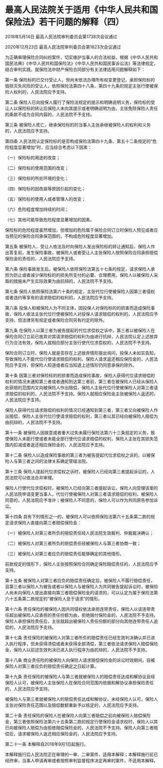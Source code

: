 # 最高人民法院关于适用《中华人民共和国保险法》若干问题的解释（四）

2018年5月14日 最高人民法院审判委员会第1738次会议通过

2020年12月23日 最高人民法院审判委员会第1823次会议通过



为正确审理保险合同纠纷案件，切实维护当事人的合法权益，根据《中华人民共和国民法典》《中华人民共和国保险法》《中华人民共和国民事诉讼法》等法律规定，结合审判实践，就保险法中财产保险合同部分有关法律适用问题解释如下：

第一条 保险标的已交付受让人，但尚未依法办理所有权变更登记，承担保险标的毁损灭失风险的受让人，依照保险法第四十八条、第四十九条的规定主张行使被保险人权利的，人民法院应予支持。

第二条 保险人已向投保人履行了保险法规定的提示和明确说明义务，保险标的受让人以保险标的转让后保险人未向其提示或者明确说明为由，主张免除保险人责任的条款不成为合同内容的，人民法院不予支持。

第三条 被保险人死亡，继承保险标的的当事人主张承继被保险人的权利和义务的，人民法院应予支持。

第四条 人民法院认定保险标的是否构成保险法第四十九条、第五十二条规定的“危险程度显著增加”时，应当综合考虑以下因素：

（一）保险标的用途的改变；

（二）保险标的使用范围的改变；

（三）保险标的所处环境的变化；

（四）保险标的因改装等原因引起的变化；

（五）保险标的使用人或者管理人的改变；

（六）危险程度增加持续的时间；

（七）其他可能导致危险程度显著增加的因素。

保险标的危险程度虽然增加，但增加的危险属于保险合同订立时保险人预见或者应当预见的保险合同承保范围的，不构成危险程度显著增加。

第五条 被保险人、受让人依法及时向保险人发出保险标的转让通知后，保险人作出答复前，发生保险事故，被保险人或者受让人主张保险人按照保险合同承担赔偿保险金的责任的，人民法院应予支持。

第六条 保险事故发生后，被保险人依照保险法第五十七条的规定，请求保险人承担为防止或者减少保险标的的损失所支付的必要、合理费用，保险人以被保险人采取的措施未产生实际效果为由抗辩的，人民法院不予支持。

第七条 保险人依照保险法第六十条的规定，主张代位行使被保险人因第三者侵权或者违约等享有的请求赔偿的权利的，人民法院应予支持。

第八条 投保人和被保险人为不同主体，因投保人对保险标的的损害而造成保险事故，保险人依法主张代位行使被保险人对投保人请求赔偿的权利的，人民法院应予支持，但法律另有规定或者保险合同另有约定的除外。

第九条 在保险人以第三者为被告提起的代位求偿权之诉中，第三者以被保险人在保险合同订立前已放弃对其请求赔偿的权利为由进行抗辩，人民法院认定上述放弃行为合法有效，保险人就相应部分主张行使代位求偿权的，人民法院不予支持。

保险合同订立时，保险人就是否存在上述放弃情形提出询问，投保人未如实告知，导致保险人不能代位行使请求赔偿的权利，保险人请求返还相应保险金的，人民法院应予支持，但保险人知道或者应当知道上述情形仍同意承保的除外。

第十条 因第三者对保险标的的损害而造成保险事故，保险人获得代位请求赔偿的权利的情况未通知第三者或者通知到达第三者前，第三者在被保险人已经从保险人处获赔的范围内又向被保险人作出赔偿，保险人主张代位行使被保险人对第三者请求赔偿的权利的，人民法院不予支持。保险人就相应保险金主张被保险人返还的，人民法院应予支持。

保险人获得代位请求赔偿的权利的情况已经通知到第三者，第三者又向被保险人作出赔偿，保险人主张代位行使请求赔偿的权利，第三者以其已经向被保险人赔偿为由抗辩的，人民法院不予支持。

第十一条 被保险人因故意或者重大过失未履行保险法第六十三条规定的义务，致使保险人未能行使或者未能全部行使代位请求赔偿的权利，保险人主张在其损失范围内扣减或者返还相应保险金的，人民法院应予支持。

第十二条 保险人以造成保险事故的第三者为被告提起代位求偿权之诉的，以被保险人与第三者之间的法律关系确定管辖法院。

第十三条 保险人提起代位求偿权之诉时，被保险人已经向第三者提起诉讼的，人民法院可以依法合并审理。

保险人行使代位求偿权时，被保险人已经向第三者提起诉讼，保险人向受理该案的人民法院申请变更当事人，代位行使被保险人对第三者请求赔偿的权利，被保险人同意的，人民法院应予准许；被保险人不同意的，保险人可以作为共同原告参加诉讼。

第十四条 具有下列情形之一的，被保险人可以依照保险法第六十五条第二款的规定请求保险人直接向第三者赔偿保险金：

（一）被保险人对第三者所负的赔偿责任经人民法院生效裁判、仲裁裁决确认；

（二）被保险人对第三者所负的赔偿责任经被保险人与第三者协商一致；

（三）被保险人对第三者应负的赔偿责任能够确定的其他情形。

前款规定的情形下，保险人主张按照保险合同确定保险赔偿责任的，人民法院应予支持。

第十五条 被保险人对第三者应负的赔偿责任确定后，被保险人不履行赔偿责任，且第三者以保险人为被告或者以保险人与被保险人为共同被告提起诉讼时，被保险人尚未向保险人提出直接向第三者赔偿保险金的请求的，可以认定为属于保险法第六十五条第二款规定的“被保险人怠于请求”的情形。

第十六条 责任保险的被保险人因共同侵权依法承担连带责任，保险人以该连带责任超出被保险人应承担的责任份额为由，拒绝赔付保险金的，人民法院不予支持。保险人承担保险责任后，主张就超出被保险人责任份额的部分向其他连带责任人追偿的，人民法院应予支持。

第十七条 责任保险的被保险人对第三者所负的赔偿责任已经生效判决确认并已进入执行程序，但未获得清偿或者未获得全部清偿，第三者依法请求保险人赔偿保险金，保险人以前述生效判决已进入执行程序为由抗辩的，人民法院不予支持。

第十八条 商业责任险的被保险人向保险人请求赔偿保险金的诉讼时效期间，自被保险人对第三者应负的赔偿责任确定之日起计算。

第十九条 责任保险的被保险人与第三者就被保险人的赔偿责任达成和解协议且经保险人认可，被保险人主张保险人在保险合同范围内依据和解协议承担保险责任的，人民法院应予支持。

被保险人与第三者就被保险人的赔偿责任达成和解协议，未经保险人认可，保险人主张对保险责任范围以及赔偿数额重新予以核定的，人民法院应予支持。

第二十条 责任保险的保险人在被保险人向第三者赔偿之前向被保险人赔偿保险金，第三者依照保险法第六十五条第二款的规定行使保险金请求权时，保险人以其已向被保险人赔偿为由拒绝赔偿保险金的，人民法院不予支持。保险人向第三者赔偿后，请求被保险人返还相应保险金的，人民法院应予支持。

第二十一条 本解释自2018年9月1日起施行。

本解释施行后人民法院正在审理的一审、二审案件，适用本解释；本解释施行前已经终审，当事人申请再审或者按照审判监督程序决定再审的案件，不适用本解释。